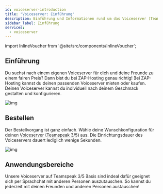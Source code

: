 ```yaml
---
id: voiceserver-introduction
title: "Voiceserver: Einführung"
description: Einführung und Informationen rund um das Voiceserver (Teamspeak 3/5) Produkt von ZAP-Hosting - ZAP-Hosting.com Dokumentation
sidebar_label: Einführung
services:
  - voiceserver
---
```


import InlineVoucher from '@site/src/components/InlineVoucher';

## Einführung
Du suchst nach einem eigenen Voiceserver für dich und deine Freunde zu einem fairen Preis? Dann bist du bei ZAP-Hosting genau richtig! Bei ZAP-Hosting kannst du deinen passenden Voiceserver mieten oder kaufen. Deinen Voiceserver kannst du individuell nach deinem Geschmack gestalten und konfigurieren. 

![img](https://screensaver01.zap-hosting.com/index.php/s/jHSGfxr8q2434er/preview)

<InlineVoucher />

## Bestellen
Der Bestellvorgang ist ganz einfach. Wähle deine Wunschkonfiguration für deinen [Voiceserver (Teamspeak 3/5)](https://zap-hosting.com/de/teamspeak-5-server-mieten/) aus. Die Einrichtungsdauer des Voiceservers dauert lediglich wenige Sekunden. 

![img](https://screensaver01.zap-hosting.com/index.php/s/JiNjiy68Gc6cj6w/preview)

## Anwendungsbereiche
Unsere Voiceserver auf Teamspeak 3/5 Basis sind indeal dafür geeignet sich per Sprachchat mit anderen Personen auszutauschen. So kannst du jederzeit mit deinen Freunden und anderen Personen austauschen!